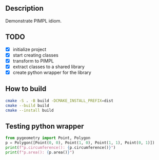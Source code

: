 ## Description

Demonstrate PIMPL idiom.

## TODO

- [X] initialize project
- [X] start creating classes
- [X] transform to PIMPL
- [X] extract classes to a shared library
- [X] create python wrapper for the library

## How to build

```bash
cmake -S . -B build -DCMAKE_INSTALL_PREFIX=dist
cmake --build build
cmake --install build
```

## Testing python wrapper

```python
from pygeometry import Point, Polygon
p = Polygon([Point(0, 0), Point(1, 0), Point(1, 1), Point(0, 1)])
print(f"p.circumference(): {p.circumference()}")
print(f"p.area(): {p.area()}")
```
